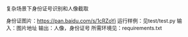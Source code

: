 复杂场景下身份证号识别和人像截取


身份证图片：https://pan.baidu.com/s/1cRZoYi
运行样例：见test/test.py 
输入：图片地址
输出：人像，身份证号
所需环境见：requirements.txt
